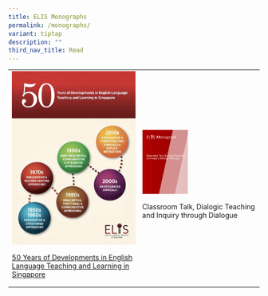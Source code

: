 ```yaml
---
title: ELIS Monographs
permalink: /monographs/
variant: tiptap
description: ""
third_nav_title: Read
---
```

<div class="isomer-card-grid">
<div class="isomer-card">
<div class="isomer-card-body">
<div class="isomer-card-link"></div>
</div>
</div>
</div>
<table>
<tbody>
<tr>
<td rowspan="1" colspan="1">
<div class="isomer-image-wrapper">
<img style="width: 100%" height="auto" width="100%" alt="Monograph" src="/images/Monograph.png">
</div>
<p><a href="https://elis.moe.edu.sg/files/Read/50-years-monograph.pdf" rel="noopener noreferrer nofollow" target="_blank">50 Years of Developments in English Language Teaching and Learning in Singapore</a>
</p>
</td>
<td rowspan="1" colspan="1">
<div class="isomer-image-wrapper">
<img style="width: 40%;" height="auto" width="100%" alt="Monograph" src="/images/Monographs.jpg">
</div>
<p>Classroom Talk, Dialogic Teaching and Inquiry through Dialogue</p>
</td>
</tr>
</tbody>
</table>
<p></p>